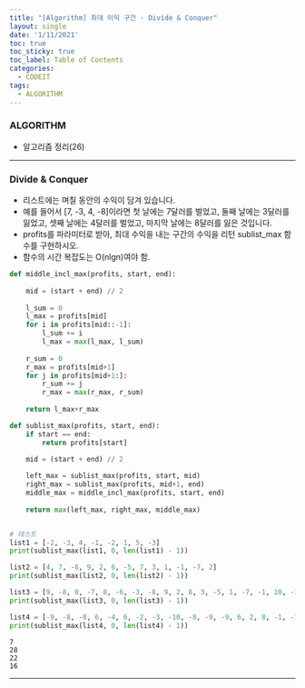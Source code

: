 ```yaml
---
title: "[Algorithm] 최대 이익 구간 - Divide & Conquer"
layout: single
date: '1/11/2021'
toc: true
toc_sticky: true
toc_label: Table of Contents
categories:
  - CODEIT
tags:
  - ALGORITHM
---
```


### ALGORITHM
* 알고리즘 정리(26)

---

### Divide & Conquer
* 리스트에는 며칠 동안의 수익이 담겨 있습니다.
* 예를 들어서 [7, -3, 4, -8]이라면 첫 날에는 7달러를 벌었고, 둘째 날에는 3달러를 잃었고, 셋째 날에는 4달러를 벌었고, 마지막 날에는 8달러를 잃은 것입니다.
* profits를 파라미터로 받아, 최대 수익을 내는 구간의 수익을 리턴 sublist_max 함수를 구현하시오.
* 함수의 시간 복잡도는 O(nlgn)여야 함.


```python
def middle_incl_max(profits, start, end):
    
    mid = (start + end) // 2
    
    l_sum = 0
    l_max = profits[mid]
    for i in profits[mid::-1]:
        l_sum += i
        l_max = max(l_max, l_sum)
        
    r_sum = 0
    r_max = profits[mid+1]
    for j in profits[mid+1:]:
        r_sum += j
        r_max = max(r_max, r_sum)
        
    return l_max+r_max

def sublist_max(profits, start, end):
    if start == end:
        return profits[start]

    mid = (start + end) // 2    
    
    left_max = sublist_max(profits, start, mid)
    right_max = sublist_max(profits, mid+1, end)
    middle_max = middle_incl_max(profits, start, end)
    
    return max(left_max, right_max, middle_max)


# 테스트
list1 = [-2, -3, 4, -1, -2, 1, 5, -3]
print(sublist_max(list1, 0, len(list1) - 1))

list2 = [4, 7, -6, 9, 2, 6, -5, 7, 3, 1, -1, -7, 2]
print(sublist_max(list2, 0, len(list2) - 1))

list3 = [9, -8, 0, -7, 8, -6, -3, -8, 9, 2, 8, 3, -5, 1, -7, -1, 10, -1, -9, -5]
print(sublist_max(list3, 0, len(list3) - 1))

list4 = [-9, -8, -8, 6, -4, 6, -2, -3, -10, -8, -9, -9, 6, 2, 8, -1, -1]
print(sublist_max(list4, 0, len(list4) - 1))
```

    7
    28
    22
    16

---